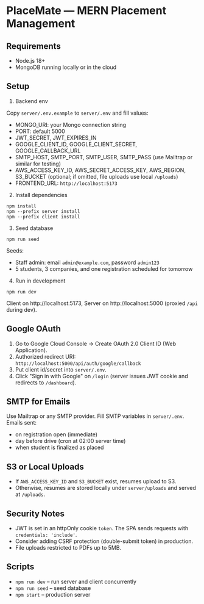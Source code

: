 PlaceMate — MERN Placement Management
====================================

Requirements
------------
- Node.js 18+
- MongoDB running locally or in the cloud

Setup
-----
1) Backend env

Copy `server/.env.example` to `server/.env` and fill values:

- MONGO_URI: your Mongo connection string
- PORT: default 5000
- JWT_SECRET, JWT_EXPIRES_IN
- GOOGLE_CLIENT_ID, GOOGLE_CLIENT_SECRET, GOOGLE_CALLBACK_URL
- SMTP_HOST, SMTP_PORT, SMTP_USER, SMTP_PASS (use Mailtrap or similar for testing)
- AWS_ACCESS_KEY_ID, AWS_SECRET_ACCESS_KEY, AWS_REGION, S3_BUCKET (optional; if omitted, file uploads use local `/uploads`)
- FRONTEND_URL: `http://localhost:5173`

2) Install dependencies

```
npm install
npm --prefix server install
npm --prefix client install
```

3) Seed database

```
npm run seed
```

Seeds:
- Staff admin: email `admin@example.com`, password `admin123`
- 5 students, 3 companies, and one registration scheduled for tomorrow

4) Run in development

```
npm run dev
```

Client on http://localhost:5173, Server on http://localhost:5000 (proxied `/api` during dev).

Google OAuth
------------
1. Go to Google Cloud Console → Create OAuth 2.0 Client ID (Web Application).
2. Authorized redirect URI: `http://localhost:5000/api/auth/google/callback`
3. Put client id/secret into `server/.env`.
4. Click "Sign in with Google" on `/login` (server issues JWT cookie and redirects to `/dashboard`).

SMTP for Emails
---------------
Use Mailtrap or any SMTP provider. Fill SMTP variables in `server/.env`.
Emails sent:
- on registration open (immediate)
- day before drive (cron at 02:00 server time)
- when student is finalized as placed

S3 or Local Uploads
-------------------
- If `AWS_ACCESS_KEY_ID` and `S3_BUCKET` exist, resumes upload to S3.
- Otherwise, resumes are stored locally under `server/uploads` and served at `/uploads`.

Security Notes
--------------
- JWT is set in an httpOnly cookie `token`. The SPA sends requests with `credentials: 'include'`.
- Consider adding CSRF protection (double-submit token) in production.
- File uploads restricted to PDFs up to 5MB.

Scripts
-------
- `npm run dev` – run server and client concurrently
- `npm run seed` – seed database
- `npm start` – production server



